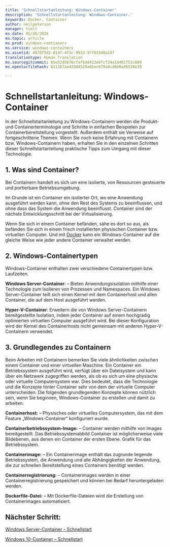```yaml
---
title: 'Schnellstartanleitung: Windows-Container'
description: 'Schnellstartanleitung: Windows-Container.'
keywords: Docker, Container
author: neilpeterson
manager: timlt
ms.date: 05/26/2016
ms.topic: article
ms.prod: windows-contianers
ms.service: windows-containers
ms.assetid: 4878f5d2-014f-4f3c-9933-97f03348a147
translationtype: Human Translation
ms.sourcegitcommit: b5e52d567bcfafbdd412d4fcf24a14481f51c080
ms.openlocfilehash: b11167ae429d4529a6bec679a4cd6b0ad6538e39

---
```


# Schnellstartanleitung: Windows-Container

In der Schnellstartanleitung zu Windows-Containern werden die Produkt- und Containerterminologie und Schritte in einfachen Beispielen zur Containerbereitstellung vorgestellt. Außerdem enthält sie Verweise auf fortgeschrittene Themen. Wenn Sie noch keine Erfahrung mit Containern bzw. Windows-Containern haben, erhalten Sie in den einzelnen Schritten dieser Schnellstartanleitung praktische Tipps zum Umgang mit dieser Technologie.

## 1. Was sind Container?

Bei Containern handelt es sich um eine isolierte, von Ressourcen gesteuerte und portierbare Betriebsumgebung.

Im Grunde ist ein Container ein isolierter Ort, wo eine Anwendung ausgeführt werden kann, ohne den Rest des Systems zu beeinflussen, und ohne dass das System die Anwendung beeinflusst. Container sind der nächste Entwicklungsschritt bei der Virtualisierung.

Wenn Sie sich in einem Container befänden, sähe es dort so aus, als befänden Sie sich in einem frisch installierten physischen Container bzw. virtuellen Computer. Und mit [Docker](https://www.docker.com/) kann ein Windows-Container auf die gleiche Weise wie jeder andere Container verwaltet werden.

## 2. Windows-Containertypen

Windows-Container enthalten zwei verschiedene Containertypen bzw. Laufzeiten.

**Windows Server-Container**: – Bieten Anwendungsisolation mithilfe einer Technologie zum Isolieren von Prozessen und Namespaces. Ein Windows Server-Container teilt sich einen Kernel mit dem Containerhost und allen Container, die auf dem Host ausgeführt werden.

**Hyper-V-Container**: Erweitern die von Windows Server-Containern bereitgestellte Isolation, indem jeder Container auf einem hochgradig optimierten virtuellen Computer ausgeführt wird. Bei dieser Konfiguration wird der Kernel des Containerhosts nicht gemeinsam mit anderen Hyper-V-Containern verwendet.

## 3. Grundlegendes zu Containern

Beim Arbeiten mit Containern bemerken Sie viele ähnlichkeiten zwischen einem Container und einer virtuellen Maschine. Ein Container ein Betriebssystem ausgeführt wird, verfügt über ein Dateisystem und kann über ein Netzwerk zugegriffen werden, als ob es sich um eine physische oder virtuelle Computersystem war. Dies bedeutet, dass die Technologie und die Konzepte hinter Container sehr von dem der virtuelle Computer unterscheiden. Die folgenden grundlegenden Konzepte können nützlich sein, wenn Sie beginnen, Windows-Container zu erstellen und damit zu arbeiten. 

**Containerhost:** – Physisches oder virtuelles Computersystem, das mit dem Feature „Windows-Container“ konfiguriert wurde.

**Containerbetriebssystem-Image:** – Container werden mithilfe von Images bereitgestellt. Das Betriebssystemabbild Container ist möglicherweise viele Bildebenen, aus denen ein Container der ersten Ebene. Grafik für das Betriebssystem.

**Containerimage:** – Ein Containerimage enthält das zugrunde liegende Betriebssystem, die Anwendung und alle Abhängigkeiten der Anwendung, die zur schnellen Bereitstellung eines Containers benötigt werden. 

**Containerregistrierung:** – Containerimages werden in einer Containerregistrierung gespeichert und können bei Bedarf heruntergeladen werden. 

**Dockerfile-Datei:** – Mit Dockerfile-Dateien wird die Erstellung von Containerimages automatisiert.

## Nächster Schritt:

[Windows Server-Container – Schnellstart](./quick_start_windows_server.md)  

[Windows 10-Container – Schnellstart](./quick_start_windows_10.md)




<!--HONumber=Oct16_HO1-->



